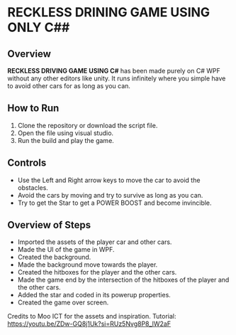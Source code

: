 


# RECKLESS DRINING GAME USING ONLY C##

## Overview
**RECKLESS DRIVING GAME USING C#** has been made purely on C# WPF without any other editors like unity. It runs infinitely where you simple have to avoid other cars for as long as you can.

## How to Run
1. Clone the repository or download the script file.
2. Open the file using visual studio.
3. Run the build and play the game.
   

## Controls
- Use the Left and Right arrow keys to move the car to avoid the obstacles.
- Avoid the cars by moving and try to survive as long as you can.
- Try to get the Star to get a POWER BOOST and become invincible.



## Overview of Steps
- Imported the assets of the player car and other cars.
- Made the UI of the game in WPF.
- Created the background.
- Made the background move towards the player.
- Created the hitboxes for the player and the other cars.
- Made the game end by the intersection of the hitboxes of the player and the other cars.
- Added the star and coded in its powerup properties.
- Created the game over screen.



Credits to Moo ICT for the assets and inspiration.
Tutorial:
https://youtu.be/ZDw-GQ8j1Uk?si=RUz5Nvg8P8_lW2aF
